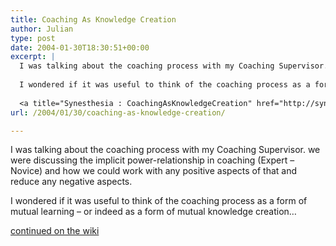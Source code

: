 ```yaml
---
title: Coaching As Knowledge Creation
author: Julian
type: post
date: 2004-01-30T18:30:51+00:00
excerpt: |
  I was talking about the coaching process with my Coaching Supervisor. we were discussing the implicit power-relationship in coaching (Expert - Novice) and how we could work with any positive aspects of that and reduce any negative aspects.
  
  I wondered if it was useful to think of the coaching process as a form of mutual learning - or indeed as a form of mutual knowledge creation... 
  
  <a title="Synesthesia : CoachingAsKnowledgeCreation" href="http://synesthesia.co.uk/tiki/tiki-index.php?page=CoachingAsKnowledgeCreation">continued on the wiki</a>
url: /2004/01/30/coaching-as-knowledge-creation/

---
```

I was talking about the coaching process with my Coaching Supervisor. we were discussing the implicit power-relationship in coaching (Expert &#8211; Novice) and how we could work with any positive aspects of that and reduce any negative aspects.

I wondered if it was useful to think of the coaching process as a form of mutual learning &#8211; or indeed as a form of mutual knowledge creation&#8230; 

[continued on the wiki][1]

 [1]: http://synesthesia.co.uk/tiki/tiki-index.php?page=CoachingAsKnowledgeCreation "Synesthesia : CoachingAsKnowledgeCreation"